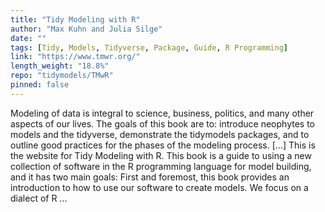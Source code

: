 ```yaml
---
title: "Tidy Modeling with R"
author: "Max Kuhn and Julia Silge"
date: ""
tags: [Tidy, Models, Tidyverse, Package, Guide, R Programming]
link: "https://www.tmwr.org/"
length_weight: "18.8%"
repo: "tidymodels/TMwR"
pinned: false
---
```


Modeling of data is integral to science, business, politics, and many other aspects of our lives. The goals of this book are to: introduce neophytes to models and the tidyverse, demonstrate the tidymodels packages, and to outline good practices for the phases of the modeling process. [...] This is the website for Tidy Modeling with R. This book is a guide to using a new collection of software in the R programming language for model building, and it has two main goals: First and foremost, this book provides an introduction to how to use our software to create models. We focus on a dialect of R  ...
